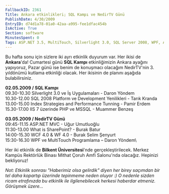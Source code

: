 ```yaml
---
FallbackID: 2361
Title: Ankara etkinlikleri; SQL Kampı ve NedirTV Günü
PublishDate: 4/30/2009
EntryID: d74d1a78-01a0-42aa-a995-fee1dfac454b
IsActive: True
Section: software
MinutesSpent: 0
Tags: ASP.NET 3.5, MultiTouch, Silverlight 3.0, SQL Server 2008, WPF, ASP.NET
---
```

Bu hafta sonu için sizlere iki ayrı etkinlik duyurum var. Her ikisi de
**Ankara**'da! Cumartesi günü **SQL Kampı** etkinliğimizin Ankara
ayağını yapıyoruz, Pazar günü ise benim de konuşmacı olacağım
NedirTV'nin 3. yıldönümü kutlama etkinliği olacak. Her ikisinin de
planını aşağıda bulabilirsiniz.

**02.05.2009 / SQL Kampı**\
 09.30-10.30 Silverlight 3.0 ve İş Uygulamaları - Daron Yöndem\
 10.30-12.00 SQL 2008 Platform ve Development Yenilikleri - Tarık
Kranda\
 13.00-15.00 Index Strategies and Performance Tunning - Pamir Erdem\
 15.30-17.00 IIS 7 üzerinde PHP ve MSSQL - Muammer Benzeş

**03.05.2009 / NedirTV Günü**\
 09:45-11.15 ASP.NET MVC - Uğur Umutluoğlu\
 11:30-13.00 What is SharePoint? - Burak Batur\
14:00-15.30 WCF 4.0 & WF 4.0 - Burak Selim Şenyurt\
 15:30-16.30 WPF ve MultiTouch Programlama – Daron Yöndem\

Her iki etkinlik de **Bilkent Üniversitesi**'nde gerçekleştirilecek.
Merkez Kampüs Rektörlük Binası Mithat Çoruh Amfi Salonu'nda olacağız.
Hepinizi bekliyoruz!

*Not: Etkinlik sonrası "Haberimiz olsa gelirdik" diyen her birey
saçımdan bir tel daha kopartıp üzerinde tepinmeme neden oluyor :) O
nedenle sizden ricam etrafınızda bu etkinlik ile ilgilenebilecek herkesi
haberdar etmeniz. Görüşmek üzere...*


